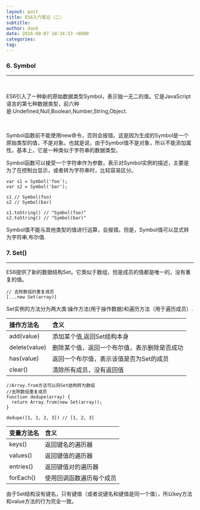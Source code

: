 ```yaml
---
layout: post
title: ES6入门笔记（二）
subtitle: 
author: danX
date: 2016-08-07 18:34:53 +0800
categories: 
tag: 
---
```


### 6. Symbol

-----

&nbsp;


ES6引入了一种新的原始数据类型Symbol，表示独一无二的值。它是JavaScript语言的第七种数据类型，前六种是:Undefined,Null,Boolean,Number,String,Object.

&nbsp;

Symbol函数前不能使用new命令，否则会报错。这是因为生成的Symbol是一个原始类型的值，不是对象。也就是说，由于Symbol值不是对象，所以不能添加属性。基本上，它是一种类似于字符串的数据类型。

Symbol函数可以接受一个字符串作为参数，表示对Symbol实例的描述，主要是为了在控制台显示，或者转为字符串时，比较容易区分。

```
var s1 = Symbol('foo');
var s2 = Symbol('bar');

s1 // Symbol(foo)
s2 // Symbol(bar)

s1.toString() // "Symbol(foo)"
s2.toString() // "Symbol(bar)"

```

Symbol值不能与其他类型的值进行运算，会报错。但是，Symbol值可以显式转为字符串,布尔值.

### 7. Set()

------

ES6提供了新的数据结构Set。它类似于数组，但是成员的值都是唯一的，没有重复的值。

```
// 去除数组的重复成员
[...new Set(array)]
```

Set实例的方法分为两大类:操作方法(用于操作数据)和遍历方法（用于遍历成员）.

|操作方法名|含义|
|:---|:---|
|add(value)|添加某个值,返回Set结构本身|
|delete(value)|删除某个值，返回一个布尔值，表示删除是否成功|
|has(value)|返回一个布尔值，表示该值是否为Set的成员|
|clear()|清除所有成员，没有返回值|

```
//Array.from方法可以将Set结构转为数组
//去除数组重复成员
function dedupe(array) {
  return Array.from(new Set(array));
}

dedupe([1, 1, 2, 3]) // [1, 2, 3]
```

|变量方法名|含义|
|:---|:---|
|keys()|返回键名的遍历器|
|values()|返回键值的遍历器|
|entries()|返回键值对的遍历器|
|forEach()|使用回调函数遍历每个成员|

由于Set结构没有键名，只有键值（或者说键名和键值是同一个值），所以key方法和value方法的行为完全一致。

